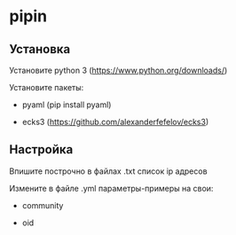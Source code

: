 # pipin

## Установка

Установите python 3 (https://www.python.org/downloads/)

Установите пакеты:

+ pyaml (pip install pyaml)

+ ecks3 (https://github.com/alexanderfefelov/ecks3)

## Настройка

Впишите построчно в файлах .txt список ip адресов

Измените в файле .yml параметры-примеры на свои:

+ community

+ oid

